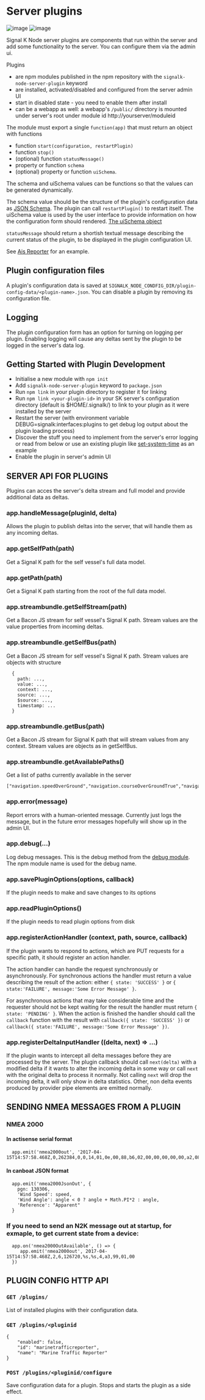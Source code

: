 # Server plugins

![image](https://user-images.githubusercontent.com/1049678/35973231-5d89ad56-0cdd-11e8-9d89-42313b468520.png)
![image](https://user-images.githubusercontent.com/1049678/35973284-7e1c319c-0cdd-11e8-918f-53bad7a3b706.png)


Signal K Node server plugins are components that run within the server and add some functionality to the server. You can configure them via the admin ui.

Plugins
- are npm modules published in the npm repository with the `signalk-node-server-plugin` keyword 
- are installed, activated/disabled and configured from the server admin UI
- start in disabled state - you need to enable them after install
- can be a webapp as well: a webapp's `/public/` directory is mounted under server's root under module id http://yourserver/moduleid


The module must export a single `function(app)` that must return an object with functions
- function `start(configuration, restartPlugin)`
- function `stop()`
- (optional) function `statusMessage()`
- property or function `schema`
- (optional) property or function  `uiSchema`.

The schema and uiSchema values can be functions so that the values can be generated dynamically.

The schema value should be the structure of the plugin's configuration data as [JSON Schema](http://json-schema.org/). The plugin can call `restartPlugin()` to restart itself. The uiSchema value is used by the user interface to provide information on how the configuration form should rendered. [The uiSchema object](https://github.com/mozilla-services/react-jsonschema-form#the-uischema-object)

`statusMessage` should return a shortish textual message describing the current status of the plugin, to be displayed in the plugin configuration UI.

See [Ais Reporter](https://github.com/SignalK/aisreporter/issues) for an example.

## Plugin configuration files

A plugin's configuration data is saved at `SIGNALK_NODE_CONDFIG_DIR/plugin-config-data/<plugin-name>.json`. You can disable a plugin by removing its configuration file.

## Logging

The plugin configuration form has an option for turning on logging per plugin. Enabling logging will cause any deltas sent by the plugin to be logged in the server's data log.

## Getting Started with Plugin Development

- Initialise a new module with `npm init`
- Add `signalk-node-server-plugin` keyword to `package.json`
- Run `npm link` in your plugin directory to register it for linking
- Run `npm link <your-plugin-id>` in your SK server's configuration directory (default is $HOME/.signalk/) to link to your plugin as it were installed by the server
- Restart the server (with environment variable DEBUG=signalk:interfaces:plugins to get debug log output about the plugin loading process)
- Discover the stuff you need to implement from the server's error logging or read from below or use an existing plugin like [set-system-time](https://github.com/SignalK/set-system-time/blob/master/index.js) as an example
- Enable the plugin in server's admin UI 

## SERVER API FOR PLUGINS

Plugins can acces the server's delta stream and full model and provide additional data as deltas.

### app.handleMessage(pluginId, delta)

Allows the plugin to publish deltas into the server, that will handle them as any incoming deltas.

### app.getSelfPath(path)

Get a Signal K path for the self vessel's full data model.

### app.getPath(path)

Get a Signal K path starting from the root of the full data model.

### app.streambundle.getSelfStream(path)

Get a Bacon JS stream for self vessel's Signal K path. Stream values are the value properties from incoming deltas.

### app.streambundle.getSelfBus(path)

Get a Bacon JS stream for self vessel's Signal K path. Stream values are objects with structure

```
  {
    path: ...,
    value: ...,
    context: ...,
    source: ...,
    $source: ...,
    timestamp: ...
  }
```

### app.streambundle.getBus(path)

Get a Bacon JS stream for Signal K path that will stream values from any context. Stream values are objects as in getSelfBus.

### app.streambundle.getAvailablePaths()

Get a list of paths currently available in the server

```
["navigation.speedOverGround","navigation.courseOverGroundTrue","navigation.courseGreatCircle.nextPoint.position","navigation.position","navigation.gnss.antennaAltitude","navigation.gnss.satellites","navigation.gnss.horizontalDilution","navigation.gnss.positionDilution","navigation.gnss.geoidalSeparation","navigation.gnss.type","navigation.gnss.methodQuality","navigation.gnss.integrity","navigation.magneticVariation"]
```

### app.error(message)

Report errors with a human-oriented message. Currently just logs the message, but in the future error messages hopefully will show up in the admin UI.

### app.debug(...)

Log debug messages. This is the debug method from the [debug module](https://www.npmjs.com/package/debug). The npm module name is used for the debug name.

### app.savePluginOptions(options, callback)

If the plugin needs to make and save changes to its options

### app.readPluginOptions()

If the plugin needs to read plugin options from disk

### app.registerActionHandler (context, path, source, callback)

If the plugin wants to respond to actions, which are PUT requests for a specific path, it should register an action handler.

The action handler can handle the request synchronously or asynchronously.
For synchronous actions the handler must return a value describing the result of the action: either `{ state: 'SUCCESS' }` or `{ state:'FAILURE', message:'Some Error Message' }`.

For asynchronous actions that may take considerable time and the requester should not be kept waiting for the result
the handler must return `{ state: 'PENDING' }`. When the action is finished the handler
 should call the `callback` function with the result with  `callback({ state: 'SUCCESS' })` or
`callback({ state:'FAILURE', message:'Some Error Message' })`.

### app.registerDeltaInputHandler ((delta, next) => ...)

If the plugin wants to intercept all delta messages before they are processed by the server. The plugin callback should call
`next(delta)` with a modified delta if it wants to alter the incoming delta in some way or call `next` with the original delta
to process it normally. Not calling `next` will drop the incoming delta, it will only show in delta statistics.
Other, non delta events produced by provider pipe elements are emitted normally.


## SENDING NMEA MESSAGES FROM A PLUGIN

### NMEA 2000

#### In actisense serial format

```
  app.emit('nmea2000out', '2017-04-15T14:57:58.468Z,0,262384,0,0,14,01,0e,00,88,b6,02,00,00,00,00,00,a2,08,00')
```

#### In canboat JSON format

```
  app.emit('nmea2000JsonOut', {
    pgn: 130306,
    'Wind Speed': speed,
    'Wind Angle': angle < 0 ? angle + Math.PI*2 : angle,
    'Reference': "Apparent"
  }
```

### If you need to send an N2K message out at startup, for exmaple, to get current state from a device:

```
  app.on('nmea2000OutAvailable', () => {
     app.emit('nmea2000out', 2017-04-15T14:57:58.468Z,2,6,126720,%s,%s,4,a3,99,01,00
  })
```


## PLUGIN CONFIG HTTP API

### `GET /plugins/`

List of installed plugins with their configuration data.

### `GET /plugins/<pluginid`

```
{
	"enabled": false,
	"id": "marinetrafficreporter",
	"name": "Marine Traffic Reporter"
}
```

### `POST /plugins/<pluginid/configure`

Save configuration data for a plugin. Stops and starts the plugin as a side effect.
